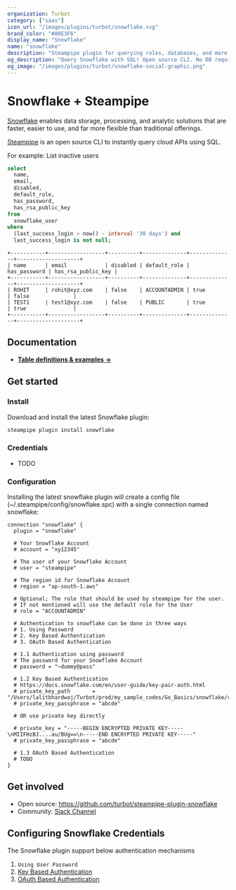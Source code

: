 ```yaml
---
organization: Turbot
category: ["saas"]
icon_url: "/images/plugins/turbot/snowflake.svg"
brand_color: "#A0E3F6"
display_name: "Snowflake"
name: "snowflake"
description: "Steampipe plugin for querying roles, databases, and more from Snowflake."
og_description: "Query Snowflake with SQL! Open source CLI. No DB required."
og_image: "/images/plugins/turbot/snowflake-social-graphic.png"
---
```


# Snowflake + Steampipe

[Snowflake](https://app.snowflake.com/) enables data storage, processing, and analytic solutions that are faster, easier to use, and far more flexible than traditional offerings.

[Steampipe](https://steampipe.io) is an open source CLI to instantly query cloud APIs using SQL.

For example: List inactive users

```sql
select
  name,
  email,
  disabled,
  default_role,
  has_password,
  has_rsa_public_key
from
  snowflake_user
where
  (last_success_login > now() - interval '30 days') and
  last_success_login is not null;
```

```
+-----------+------------------+----------+--------------+--------------+--------------------+
| name      | email            | disabled | default_role | has_password | has_rsa_public_key |
+-----------+------------------+----------+--------------+--------------+--------------------+
| ROHIT     | rohit@xyz.com    | false    | ACCOUNTADMIN | true         | false              |
| TEST1     | test1@xyz.com    | false    | PUBLIC       | true         | true               |
+-----------+------------------+----------+--------------+--------------+--------------------+
```

## Documentation

- **[Table definitions & examples →](/plugins/turbot/snowflake/tables)**

## Get started

### Install

Download and install the latest Snowflake plugin:

```bash
steampipe plugin install snowflake
```

### Credentials

- TODO

### Configuration

Installing the latest snowflake plugin will create a config file (~/.steampipe/config/snowflake.spc) with a single connection named snowflake:

```hcl
connection "snowflake" {
  plugin = "snowflake"

  # Your Snowflake Account
  # account = "xy12345"

  # The user of your Snowflake Account
  # user = "steampipe"

  # The region id for Snowflake Account
  # region = "ap-south-1.aws"

  # Optional; The role that should be used by steampipe for the user.
  # If not mentioned will use the default role for the User
  # role = "ACCOUNTADMIN"

  # Authentication to snowflake can be done in three ways
  # 1. Using Password
  # 2. Key Based Authentication
  # 3. OAuth Based Authentication

  # 1.1 Authentication using password
  # The password for your Snowflake Account
  # password = "~dummy@pass"

  # 1.2 Key Based Authentication
  # https://docs.snowflake.com/en/user-guide/key-pair-auth.html
  # private_key_path       = "/Users/lalitbhardwaj/Turbot/prod/my_sample_codes/Go_Basics/snowflake/rsa_key.p8"
  # private_key_passphrase = "abcde"

  # OR use private key directly

  # private_key = "-----BEGIN ENCRYPTED PRIVATE KEY-----\nMIIFHzBJ....au/BUg==\n-----END ENCRYPTED PRIVATE KEY-----"
  # private_key_passphrase = "abcde"

  # 1.3 OAuth Based Authentication
  # TODO
}
```

## Get involved

- Open source: https://github.com/turbot/steampipe-plugin-snowflake
- Community: [Slack Channel](https://steampipe.io/community/join)

## Configuring Snowflake Credentials

The Snowflake plugin support below authentication mechanisms

1. `Using User Password`
2. [Key Based Authentication](https://docs.snowflake.com/en/user-guide/key-pair-auth.html)
3. [OAuth Based Authentication](https://docs.snowflake.com/en/user-guide/oauth-custom.html)
